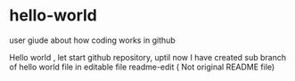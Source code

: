 # hello-world
user giude about how coding works in github 

Hello world , let start github repository, 
uptil now I have created sub branch of hello world file in editable file readme-edit ( Not original README file)
